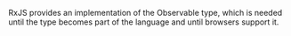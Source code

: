 RxJS provides an implementation of the Observable type, which is needed until the type becomes part of the language and until browsers support it.

